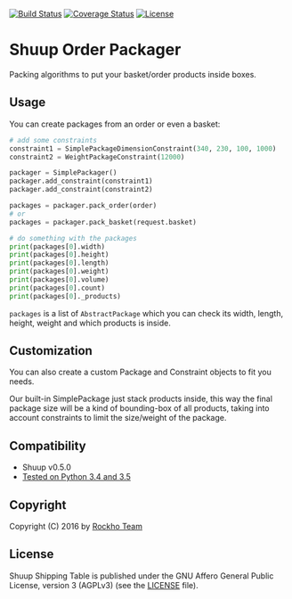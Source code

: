 [![Build Status](https://travis-ci.org/rockho-team/shuup-order-packager.svg?branch=master)](https://travis-ci.org/rockho-team/shuup-order-packager)
[![Coverage Status](https://coveralls.io/repos/github/rockho-team/shuup-order-packager/badge.svg?branch=master)](https://coveralls.io/github/rockho-team/shuup-order-packager?branch=master)
[![License](https://img.shields.io/badge/license-AGPLv3-blue.svg)](LICENSE)

# Shuup Order Packager
Packing algorithms to put your basket/order products inside boxes.

## Usage
You can create packages from an order or even a basket:

```python
# add some constraints
constraint1 = SimplePackageDimensionConstraint(340, 230, 100, 1000)
constraint2 = WeightPackageConstraint(12000)

packager = SimplePackager()
packager.add_constraint(constraint1)
packager.add_constraint(constraint2)

packages = packager.pack_order(order)
# or
packages = packager.pack_basket(request.basket)

# do something with the packages
print(packages[0].width)
print(packages[0].height)
print(packages[0].length)
print(packages[0].weight)
print(packages[0].volume)
print(packages[0].count)
print(packages[0]._products)
```

`packages` is a list of `AbstractPackage` which you can check its width, length, height, weight and which products is inside.

## Customization
You can also create a custom Package and Constraint objects to fit you needs.

Our built-in SimplePackage just stack products inside, this way the final package size will be a kind of bounding-box of all products, taking into account constraints to limit the size/weight of the package.

## Compatibility
* Shuup v0.5.0
* [Tested on Python 3.4 and 3.5](https://travis-ci.org/rockho-team/shuup-order-packager)

Copyright
---------

Copyright (C) 2016 by [Rockho Team](https://github.com/rockho-team)

License
-------

Shuup Shipping Table is published under the GNU Affero General Public License,
version 3 (AGPLv3) (see the [LICENSE](LICENSE) file).

